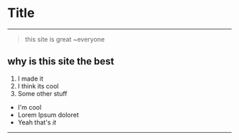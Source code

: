 # Title
---
>this site is great ~everyone

## why is this site the **best**
1. I made it
2. I think its cool
3. Some other stuff
  - I'm cool
  - Lorem Ipsum doloret
  - Yeah that's *it*
---
